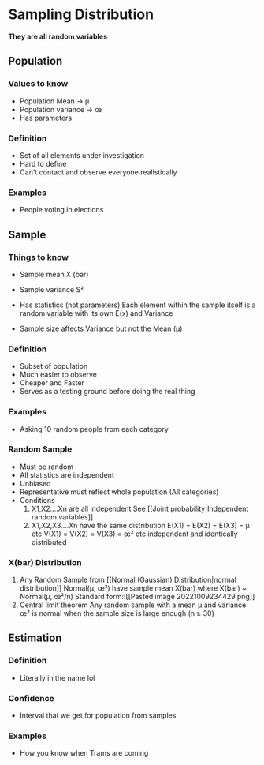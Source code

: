# Sampling Distribution
**They are all random variables**
## Population
### Values to know
- Population Mean → µ
- Population variance → œ 
-   Has parameters
### Definition
- Set of all elements under investigation
- Hard to define
- Can't contact and observe everyone realistically
### Examples
- People voting in elections


## Sample
### Things to know
- Sample mean X (bar)
- Sample variance S²
- Has statistics (not parameters)
Each element within the sample itself is a random variable with its own E(x) and Variance

- Sample size affects Variance but not the Mean (µ)
### Definition
- Subset of population
- Much easier to observe 
- Cheaper and Faster
- Serves as a testing ground before doing the real thing
### Examples
- Asking 10 random people from each category

### Random Sample
- Must be random 
- All statistics are independent 
- Unbiased
- Representative
  must reflect whole population (All categories)
- Conditions
  1. X1,X2....Xn are all independent 
     See [[Joint probability|Independent random variables]]
  2. X1,X2,X3....Xn have the same distribution
     E(X1) = E(X2) = E(X3) = µ etc
     V(X1) = V(X2) = V(X3) = œ² etc
 independent and identically distributed
### X(bar) Distribution
1. Any Random Sample from [[Normal (Gaussian) Distribution|normal distribution]] Normal(µ, œ²) have sample mean X(bar) where X(bar) ~ Normal(µ, œ²/n) 
   Standard form:![[Pasted image 20221009234429.png]]
2. Central limit theorem
   Any random sample with a mean µ and variance œ² is normal when the sample size is large enough (n ≥ 30)
## Estimation
### Definition
- Literally in the name lol
### Confidence
- Interval that we get for population from samples

### Examples
- How you know when Trams are coming 

